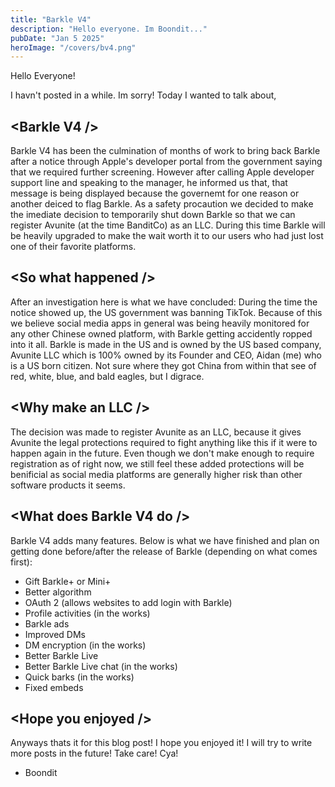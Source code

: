 ```yaml
---
title: "Barkle V4"
description: "Hello everyone. Im Boondit..."
pubDate: "Jan 5 2025"
heroImage: "/covers/bv4.png"
---
```


Hello Everyone!

I havn't posted in a while. Im sorry! Today I wanted to talk about,
## \<Barkle V4 /\>

Barkle V4 has been the culmination of months of work to bring back Barkle after a notice through Apple's developer portal from the government saying that we required further screening. However after calling Apple developer support line and speaking to the manager, he informed us that, that message is being displayed because the governemt for one reason or another deiced to flag Barkle. As a safety procaution we decided to make the imediate decision to temporarily shut down Barkle so that we can register Avunite (at the time BanditCo) as an LLC. During this time Barkle will be heavily upgraded to make the wait worth it to our users who had just lost one of their favorite platforms.

## \<So what happened /\>
After an investigation here is what we have concluded:
During the time the notice showed up, the US government was banning TikTok. Because of this we believe social media apps in general was being heavily monitored for any other Chinese owned platform, with Barkle getting accidently ropped into it all. Barkle is made in the US and is owned by the US based company, Avunite LLC which is 100% owned by its Founder and CEO, Aidan (me) who is a US born citizen. Not sure where they got China from within that see of red, white, blue, and bald eagles, but I digrace.

## \<Why make an LLC /\>
The decision was made to register Avunite as an LLC, because it gives Avunite the legal protections required to fight anything like this if it were to happen again in the future. Even though we don't make enough to require registration as of right now, we still feel these added protections will be benificial as social media platforms are generally higher risk than other software products it seems.

## \<What does Barkle V4 do /\>
Barkle V4 adds many features. Below is what we have finished and plan on getting done before/after the release of Barkle (depending on what comes first):

- Gift Barkle+ or Mini+
- Better algorithm
- OAuth 2 (allows websites to add login with Barkle)
- Profile activities (in the works)
- Barkle ads
- Improved DMs
- DM encryption (in the works)
- Better Barkle Live
- Better Barkle Live chat (in the works)
- Quick barks (in the works)
- Fixed embeds

## \<Hope you enjoyed /\>
Anyways thats it for this blog post! I hope you enjoyed it! I will try to write more posts in the future! Take care! Cya!
- Boondit
